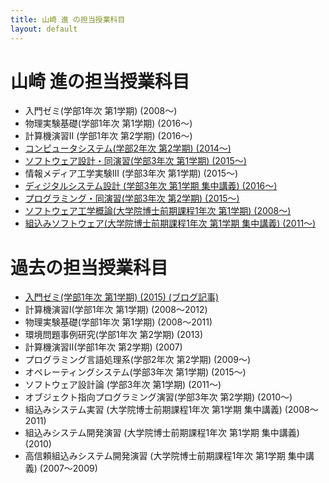 ```yaml
---
title: 山崎 進 の担当授業科目
layout: default
---
```

# 山崎 進の担当授業科目

* 入門ゼミ(学部1年次 第1学期) (2008〜)
* 物理実験基礎(学部1年次 第1学期) (2016〜)
* 計算機演習II (学部1年次 第2学期) (2016〜)
* [コンピュータシステム(学部2年次 第2学期) (2014〜)](/courses/ComputerSystems.html)
* [ソフトウェア設計・同演習(学部3年次 第1学期) (2015〜)](/courses/SoftwareDesign.html)
* 情報メディア工学実験III (学部3年次 第1学期) (2015〜)
* [ディジタルシステム設計 (学部3年次 第1学期 集中講義) (2016〜)](/courses/DigitalSystemDesign.html)
* [プログラミング・同演習(学部3年次 第2学期) (2015〜)](/courses/ProgrammingExercises.html)
* [ソフトウェア工学概論(大学院博士前期課程1年次 第1学期) (2008〜)](/courses/SoftwareEngineering.html)
* [組込みソフトウェア(大学院博士前期課程1年次 第1学期 集中講義) (2011〜)](/courses/SoftwareForEmbeddedSystems.html)

# 過去の担当授業科目

* [入門ゼミ(学部1年次 第1学期) (2015) (ブログ記事)](/blog/2015/07/16/Introductory-Seminar.html)
* 計算機演習I(学部1年次 第1学期) (2008〜2012)
* 物理実験基礎(学部1年次 第1学期) (2008〜2011)
* 環境問題事例研究(学部1年次 第2学期) (2013)
* 計算機演習II(学部1年次 第2学期) (2007)
* プログラミング言語処理系(学部2年次 第2学期) (2009〜)
* オペレーティングシステム(学部3年次 第1学期) (2015〜)
* ソフトウェア設計論 (学部3年次 第1学期) (2011〜)
* オブジェクト指向プログラミング演習(学部3年次 第2学期) (2010〜)
* 組込みシステム実習 (大学院博士前期課程1年次 第1学期 集中講義) (2008〜2011)
* 組込みシステム開発演習 (大学院博士前期課程1年次 第1学期 集中講義) (2010)
* 高信頼組込みシステム開発演習 (大学院博士前期課程1年次 第1学期 集中講義) (2007〜2009)
